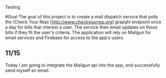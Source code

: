 Testing

#Goal
The goal of this project is to create a mail dispatch service that polls the (Check Your Rep) [http://www.checkyourrep.org] grapqhl endpoint once a day for bills that interest a user. The service then email updates on those bills if they fit the user's criteria.
The application will rely on Mailgun for email services and Firebase for access to the app's users.

## 11/15
Today I am going to integrate the Mailgun api into the app, and successfully send myself an email.
